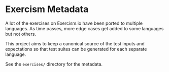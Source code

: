 # Exercism Metadata

A lot of the exercises on Exercism.io have been ported to multiple languages.
As time passes, more edge cases get added to some languages but not others.

This project aims to keep a canonical source of the test inputs and expectations so that
test suites can be generated for each separate language.

See the `exercises/` directory for the metadata.

